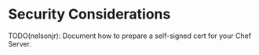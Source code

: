 # Security Considerations

TODO(nelsonjr): Document how to prepare a self-signed cert for your Chef Server.
